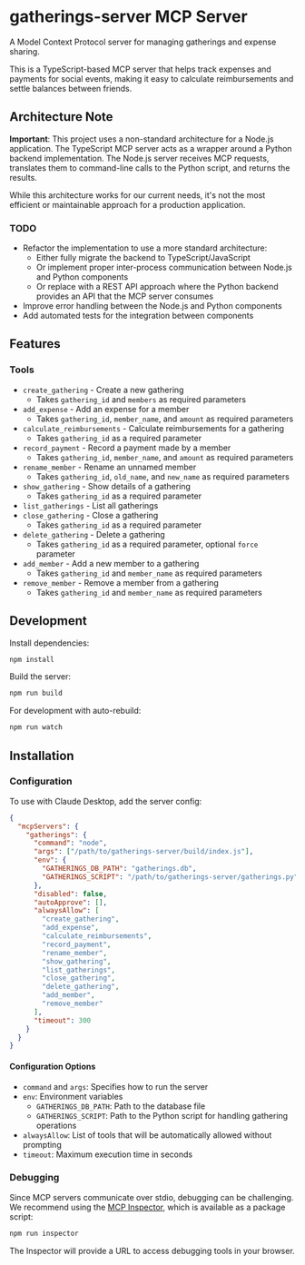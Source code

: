 # gatherings-server MCP Server

A Model Context Protocol server for managing gatherings and expense sharing.

This is a TypeScript-based MCP server that helps track expenses and payments for social events, making it easy to calculate reimbursements and settle balances between friends.

## Architecture Note

**Important**: This project uses a non-standard architecture for a Node.js application. The TypeScript MCP server acts as a wrapper around a Python backend implementation. The Node.js server receives MCP requests, translates them to command-line calls to the Python script, and returns the results.

While this architecture works for our current needs, it's not the most efficient or maintainable approach for a production application.

### TODO
- Refactor the implementation to use a more standard architecture:
  - Either fully migrate the backend to TypeScript/JavaScript
  - Or implement proper inter-process communication between Node.js and Python components
  - Or replace with a REST API approach where the Python backend provides an API that the MCP server consumes
- Improve error handling between the Node.js and Python components
- Add automated tests for the integration between components

## Features

### Tools
- `create_gathering` - Create a new gathering
  - Takes `gathering_id` and `members` as required parameters
- `add_expense` - Add an expense for a member
  - Takes `gathering_id`, `member_name`, and `amount` as required parameters
- `calculate_reimbursements` - Calculate reimbursements for a gathering
  - Takes `gathering_id` as a required parameter
- `record_payment` - Record a payment made by a member
  - Takes `gathering_id`, `member_name`, and `amount` as required parameters
- `rename_member` - Rename an unnamed member
  - Takes `gathering_id`, `old_name`, and `new_name` as required parameters
- `show_gathering` - Show details of a gathering
  - Takes `gathering_id` as a required parameter
- `list_gatherings` - List all gatherings
- `close_gathering` - Close a gathering
  - Takes `gathering_id` as a required parameter
- `delete_gathering` - Delete a gathering
  - Takes `gathering_id` as a required parameter, optional `force` parameter
- `add_member` - Add a new member to a gathering
  - Takes `gathering_id` and `member_name` as required parameters
- `remove_member` - Remove a member from a gathering
  - Takes `gathering_id` and `member_name` as required parameters

## Development

Install dependencies:
```bash
npm install
```

Build the server:
```bash
npm run build
```

For development with auto-rebuild:
```bash
npm run watch
```

## Installation

### Configuration

To use with Claude Desktop, add the server config:

```json
{
  "mcpServers": {
    "gatherings": {
      "command": "node",
      "args": ["/path/to/gatherings-server/build/index.js"],
      "env": {
        "GATHERINGS_DB_PATH": "gatherings.db",
        "GATHERINGS_SCRIPT": "/path/to/gatherings-server/gatherings.py"
      },
      "disabled": false,
      "autoApprove": [],
      "alwaysAllow": [
        "create_gathering",
        "add_expense",
        "calculate_reimbursements",
        "record_payment",
        "rename_member", 
        "show_gathering",
        "list_gatherings",
        "close_gathering",
        "delete_gathering",
        "add_member",
        "remove_member"
      ],
      "timeout": 300
    }
  }
}
```

#### Configuration Options

- `command` and `args`: Specifies how to run the server
- `env`: Environment variables
  - `GATHERINGS_DB_PATH`: Path to the database file
  - `GATHERINGS_SCRIPT`: Path to the Python script for handling gathering operations
- `alwaysAllow`: List of tools that will be automatically allowed without prompting
- `timeout`: Maximum execution time in seconds

### Debugging

Since MCP servers communicate over stdio, debugging can be challenging. We recommend using the [MCP Inspector](https://github.com/modelcontextprotocol/inspector), which is available as a package script:

```bash
npm run inspector
```

The Inspector will provide a URL to access debugging tools in your browser.
